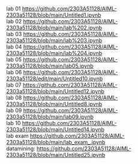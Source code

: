 lab 01 https://github.com/2303A51128/AIML-2303a51128/blob/main/Untitled1.ipynb       
lab 02 https://github.com/2303A51128/AIML-2303a51128/blob/main/lab%202.ipynb       
lab 03 https://github.com/2303A51128/AIML-2303a51128/blob/main/lab%203.ipynb                 
lab 04 https://github.com/2303A51128/AIML-2303a51128/blob/main/lab%204.ipynb    
lab 05 https://github.com/2303A51128/AIML-2303a51128/blob/main/lab05.ipynb     
lab 06 https://github.com/2303A51128/AIML-2303a51128/edit/main/Untitled10.ipynb             
lab 07 https://github.com/2303A51128/AIML-2303a51128/blob/main/Untitled12.ipynb               
lab 08 https://github.com/2303A51128/AIML-2303a51128/blob/main/Untitled8.ipynb             
lab 09 https://github.com/2303A51128/AIML-2303a51128/blob/main/lab09.ipynb            
lab 10 https://github.com/2303A51128/AIML-2303a51128/blob/main/Untitled14.ipynb      
 lab exam https://github.com/2303A51128/AIML-2303a51128/blob/main/lab_exam_.ipynb   
 datamining: https://github.com/2303A51128/AIML-2303a51128/blob/main/Untitled25.ipynb
